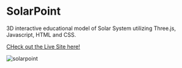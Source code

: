 <h1>SolarPoint</h1>

<p>3D interactive educational model of Solar System utilizing Three.js, Javascript, HTML and CSS.</p>

<a href="https://ashap94.github.io/SolarPoint/" target="_blank">CHeck out the Live Site here!</a>

![solarpoint](https://user-images.githubusercontent.com/52110753/71786573-8ed8fc00-2fc1-11ea-89b7-aa586784610e.gif)
